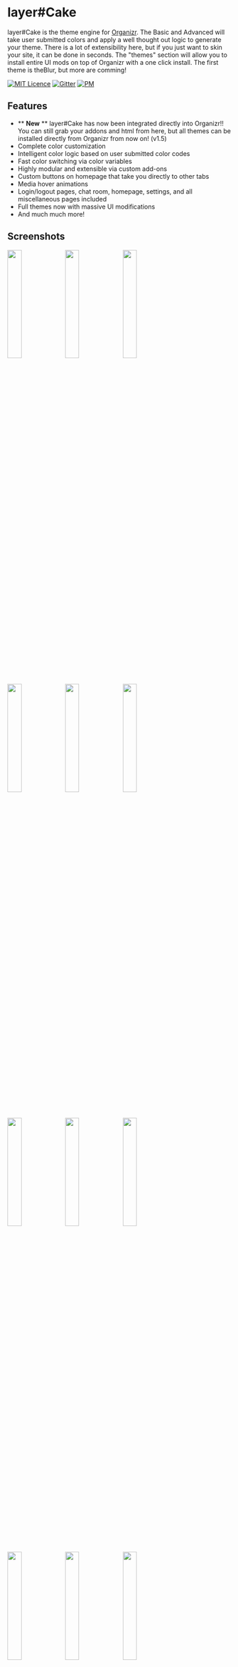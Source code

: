 # layer#Cake
layer#Cake is the theme engine for [Organizr](https://github.com/causefx/Organizr). The Basic and Advanced will take user submitted colors and apply a well thought out logic to generate your theme. There is a lot of extensibility here, but if you just want to skin your site, it can be done in seconds. The "themes" section will allow you to install entire UI mods on top of Organizr with a one click install. The first theme is theBlur, but more are comming!

[![MIT Licence](https://badges.frapsoft.com/os/mit/mit.svg?v=103)](https://github.com/leram84/layer.Cake/blob/master/LICENSE) [![Gitter](https://badges.gitter.im/Join%20Chat.svg)](https://gitter.im/layer-Cake/Lobby?utm_source=badge&utm_medium=badge&utm_campaign=pr-badge) [![PM](https://img.shields.io/badge/Reddit-Message-lightgrey.svg)](https://www.reddit.com/message/compose?to=leram84&subject=layer.Cake) 

## Features

* ** **New** ** layer#Cake has now been integrated directly into Organizr!! You can still grab your addons and html from here, but all themes can be installed directly from Organizr from now on! (v1.5)
* Complete color customization
* Intelligent color logic based on user submitted color codes
* Fast color switching via color variables
* Highly modular and extensible via custom add-ons
* Custom buttons on homepage that take you directly to other tabs
* Media hover animations
* Login/logout pages, chat room, homepage, settings, and all miscellaneous pages included
* Full themes now with massive UI modifications
* And much much more!

## Screenshots

<img src="https://raw.githubusercontent.com/leram84/layer.Cake/Screenshots/Fin3.png" width="25%"> <img src="https://raw.githubusercontent.com/leram84/layer.Cake/Screenshots/WeylandHP.png" width="25%"> <img src="https://raw.githubusercontent.com/leram84/layer.Cake/Screenshots/Fin4.png" width="25%"> <img src="https://raw.githubusercontent.com/leram84/layer.Cake/Screenshots/Fin1.png" width="25%"> <img src="https://raw.githubusercontent.com/leram84/layer.Cake/Screenshots/settings.PNG" width="25%"> <img src="https://raw.githubusercontent.com/leram84/layer.Cake/Screenshots/Fin2.png" width="25%"> <img src="https://raw.githubusercontent.com/leram84/layer.Cake/Screenshots/theBlur1.png" width="25%"> <img src="https://raw.githubusercontent.com/leram84/layer.Cake/Screenshots/theBlur2.png" width="25%"> <img src="https://raw.githubusercontent.com/leram84/layer.Cake/Screenshots/theBlur3.png" width="25%"> <img src="https://raw.githubusercontent.com/leram84/layer.Cake/Screenshots/theBlur4.png" width="25%"> <img src="https://raw.githubusercontent.com/leram84/layer.Cake/Screenshots/theBlur5.PNG" width="25%"> <img src="https://raw.githubusercontent.com/leram84/layer.Cake/Screenshots/theBlur6.png" width="25%"> <img src="https://raw.githubusercontent.com/leram84/layer.Cake/Screenshots/theBlur7.png" width="25%"> <img src="https://raw.githubusercontent.com/leram84/layer.Cake/Screenshots/theBlur8.PNG" width="25%"> <img src="https://raw.githubusercontent.com/leram84/layer.Cake/Screenshots/theBlur9.png" width="25%">

Thanks [gilbN](https://github.com/gilbN) and [prof](https://github.com/jonfinley)!

If anyone else would like to submit screenshots please do so in issues. I love seeing what you guys come up with!

## Installation Instructions

As this project has now been integrated directly into Organizr, all installation can be done directly in Settings > Edit Colors > layer#Cake :)

## Add-Ons

Once your base theme is setup, you can also make some customization's and additions via [Add-ons](https://github.com/leram84/layer.Cake/tree/master/Add-Ons)

[Remove Blur Add-On](https://github.com/leram84/layer.Cake/blob/master/Add-Ons/Remove-Blur.css)
> **Description**:  Remove the Blur Effect that displays over ACTIVE icons in the sidebar. <br/>
> **Installation**: Paste `<link rel="stylesheet" type="text/css" href="ajax.php?a=show-file&file=https://raw.githubusercontent.com/leram84/layer.Cake/master/Add-Ons/Remove-Blur.css">` into the "CSS Add-On Links Section" of your Organizr CSS box.

[Remove Close Button Add-On](https://github.com/leram84/layer.Cake/blob/master/Add-Ons/Remove-Close-iFrame-Button.css) <br/>
**Disclaimer**: I'll leave this up, but I don't recommend you use this anymore since I just realized it will also hide the X when in split screen view. In that case you won't have any on screen promts to close the second screen, only refresh and the `Esc + Esc` shortcut will work. Buyer beware.
> **Description**:  Remove the Close iFrame Button from the top bar of Organizr. <br/>
> **Installation**: Paste `<link rel="stylesheet" type="text/css" href="ajax.php?a=show-file&file=https://raw.githubusercontent.com/leram84/layer.Cake/master/Add-Ons/Remove-Close-iFrame-Button.css">` into the "CSS Add-On Links Section" of your Organizr CSS box.

[Remove Popout Button Add-On](https://github.com/leram84/layer.Cake/blob/master/Add-Ons/Remove-Popout-Button.css)
> **Description**:  Remove the iFrame Popout Button from the top bar of Organizr. <br/>
> **Installation**: Paste `<link rel="stylesheet" type="text/css" href="ajax.php?a=show-file&file=https://raw.githubusercontent.com/leram84/layer.Cake/master/Add-Ons/Remove-Popout-Button.css">` into the "CSS Add-On Links Section" of your Organizr CSS box.

[Homepage Background Image Add-On](https://github.com/leram84/layer.Cake/blob/master/Add-Ons/Homepage-Background-Image.html)
> **Description**:  Add an image as your homepage background. <br/>
> **Installation**: Copy and paste [this code](https://github.com/leram84/layer.Cake/blob/master/Add-Ons/Homepage-Background-Image.html) to the bottom of your HTML box, and edit the `<<User Edit>>` line.

[Custom Button Module Add-Ons](https://github.com/leram84/layer.Cake/tree/master/Add-Ons) 
> **Description**:  Adds Custom Buttons to the top of your homepage that will navigate to other tabs INSIDE Organizr <br/>
> **Installation**: Choose your layout from the [HTML Add-On Section](https://github.com/leram84/layer.Cake/tree/master/Add-Ons) and paste the code to the bottom of your HTML box. Then edit the 6-8 `<<User Edit>>` lines identified in the code.

[Rounded DL Tab Buttons](https://github.com/leram84/layer.Cake/blob/master/Add-Ons/Rounded-DL-Tabs.css) (**User Request**)
> **Description**:  This will change the Download Panels tabs from square buttons to rounded. <br/>
> **Installation**: Paste `<link rel="stylesheet" type="text/css" href="ajax.php?a=show-file&file=https://raw.githubusercontent.com/leram84/layer.Cake/master/Add-Ons/Rounded-DL-Tabs.css">` into the "CSS Add-On Links Section" of your Organizr CSS box.

[Numbered Playlist Fix Add-On](https://github.com/leram84/layer.Cake/blob/master/Add-Ons/Numbered-Plist-Fix.css)
> **Description**:  Hides the first letter of your Playlist Title. This is useful if you want to number your plex playlists but don't want the number to display on your homepage.  <br/>
> **Installation**: Paste `<link rel="stylesheet" type="text/css" href="ajax.php?a=show-file&file=https://raw.githubusercontent.com/leram84/layer.Cake/master/Add-Ons/Numbered-Plist-Fix.css">` into the "CSS Add-On Links Section" of your Organizr CSS box.

## Roll Credits

* Obviously none of this would be possible without [@causefx](https://github.com/causefx) and the amazing work he has done with [Organizr](https://github.com/causefx/Organizr) But much more than that (and on a personal level) he has been one of the most altruistic devs I have yet to come across! On top of the one man show that is Organizr... the dude literally spends hours a day closing issues on git/reddit/gitter and is personally responsible for hundreds (thousands?) of running web servers.... Also he literally taught me everything I needed to know to make this repo. Cheers homie!

* Shout out to team Organizr on [gitter](https://gitter.im/Organizrr/Lobby) and [reddit](https://www.reddit.com/r/organizr/). Best online community I've ever had the privilege of being a part of, and an incredible learning experience. layer#Cake is my way of payin it back :)
